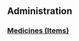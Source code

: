 ## Administration

### [Medicines (Items)](https://github.com/hmislk/hmis/wiki/Medicines-(Items))


